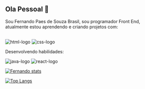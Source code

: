 ## Ola Pessoal 👋

Sou Fernando Paes de Souza Brasil, sou programador Front End, atualmente estou aprendendo e criando projetos com:
<br>
<br>

 <img src="https://img.shields.io/badge/HTML-239120?style=for-the-badge&logo=html5&logoColor=white" alt="html-logo" />

<img src="https://img.shields.io/badge/CSS-239120?&style=for-the-badge&logo=css3&logoColor=white" alt="css-logo" />

Desenvolvendo habilidades:

<img src="https://img.shields.io/badge/JavaScript-F7DF1E?style=for-the-badge&logo=javascript&logoColor=black" alt="java-logo" />
<img src="https://img.shields.io/badge/React-20232A?style=for-the-badge&logo=react&logoColor=61DAFB" alt="react-logo" />


[![Fernando stats](https://github-readme-stats.vercel.app/api?username=Fernandopaes23)](https://github.com/anuraghazra/github-readme-stats)

[![Top Langs](https://github-readme-stats.vercel.app/api/top-langs/?username=Fernandopaes23)](https://github.com/anuraghazra/github-readme-stats)

